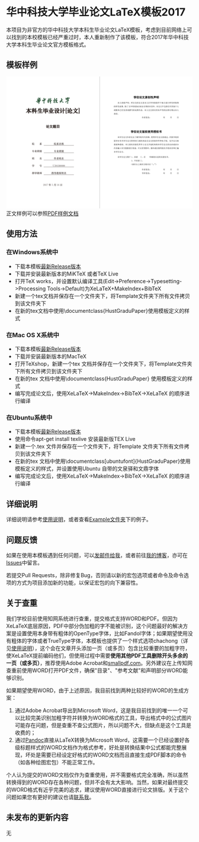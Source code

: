 # 华中科技大学毕业论文LaTeX模板2017

本项目为非官方的华中科技大学本科生毕业论文LaTeX模板，考虑到目前网络上可以找到的本校模板已经严重过时，本人重新制作了该模板，符合2017年华中科技大学本科生毕业论文官方模板格式。

## 模板样例
![样例](Example/example.png)
正文样例可以参照[PDF样例文档](Example/example.pdf)

## 使用方法

### 在Windows系统中
* 下载本模板[最新Release版本](https://github.com/skinaze/HUSTPaperTemp/releases)
* 下载并安装最新版本的MiKTeX 或者TeX Live
* 打开TeX works，并设置默认编译工具(Edit->Preference->Typesetting->Processing Tools->Default)为XeLaTeX+MakeIndex+BibTeX
* 新建一个tex文档并保存在一个文件夹下，将Template文件夹下所有文件拷贝到该文件夹下
* 在新的tex文档中使用\documentclass{HustGraduPaper}使用模板定义的样式

### 在Mac OS X系统中
* 下载本模板[最新Release版本](https://github.com/skinaze/HUSTPaperTemp/releases)
* 下载并安装最新版本的MacTeX
* 打开TeXshop，新建一个tex 文档并保存在一个文件夹下，将Template文件夹下所有文件拷贝到该文件夹下
* 在新的tex 文档中使用\documentclass{HustGraduPaper} 使用模板定义的样式
* 编写完成论文后，使用XeLaTeX->MakeIndex->BibTeX->XeLaTeX 的顺序进行编译

### 在Ubuntu系统中
* 下载本模板[最新Release版本](https://github.com/skinaze/HUSTPaperTemp/releases)
* 使用命令apt-get install texlive 安装最新版TEX Live
* 新建一个.tex 文件并保存在一个文件夹下，将Template 文件夹下所有文件拷贝到该文件夹下
* 在新的tex 文档中使用\documentclass[ubuntufont]{HustGraduPaper}使用模板定义的样式，并设置使用Ubuntu 自带的文泉驿和文鼎字体
* 编写完成论文后，使用XeLaTeX->MakeIndex->BibTeX->XeLaTeX 的顺序进行编译

## 详细说明
详细说明请参考[使用说明](Instruction/HGP.pdf)，或者查看[Example文件夹](Example)下的例子。

## 问题反馈
如果在使用本模板遇到任何问题，可以[发邮件给我](mailto:me@stringblog.com)，或者前往[我的博客](https://stringblog.com/hustgradupaperlatex/)，亦可在[Issues](https://github.com/skinaze/HUSTPaperTemp/issues)中留言。

若提交Pull Requests，除非修复Bug，否则请以新的宏包选项或者命令及命令选项的方式为项目添加新的功能，以保证宏包的向下兼容性。

## 关于查重
我们学校目前使用知网系统进行查重，提交格式支持WORD和PDF。但因为XeLaTeX底层原因，PDF中部分伪加粗的字不能被识别，这个问题最好的解决方案是设置使用本身带有粗体的OpenType字体，比如Fandol字体；如果期望使用没有粗体的字体或者TrueType字体，本模板也提供了一个样式选项chachong（详见[使用说明](Instruction/HGP.pdf)），这个会在文章开头添加一页（或多页）包含比较重要的加粗字符，使XeLaTeX提前编码他们，但使用过程中需要**使用其他PDF工具删除开头多余的一页（或多页）**，推荐使用Adobe Acrobat和[smallpdf.com](https://smallpdf.com/split-pdf)。另外建议在上传知网查重前使用WORD打开PDF文件，确保"目录"、"参考文献"和声明部分WORD能够识别。

如果期望使用WORD，由于上述原因，我目前找到两种比较好的WORD的生成方案：

1. 通过Adobe Acrobat导出到Microsoft Word，这是我目前找到的唯一一个可以比较完美识别加粗字符并转换为WORD格式的工具，导出格式中的公式图片可能存在问题，但是查重不查公式图片，所以问题不大，但缺点是这个工具是收费的；
2. 通过[Pandoc](http://pandoc.org/)直接从LaTeX转换为Microsoft Word，这需要一个已经设置好各级标题样式的WORD文档作为格式参考，好处是转换结果中公式都能完整展现，坏处是需要已经设定好格式的WORD文档而且直接生成PDF脚本的命令（如各种绘图宏包）不能正常工作。

个人认为提交的WORD文档仅作为查重使用，并不需要格式完全准确，所以虽然转换得到的WORD存在各种问题，但并不会有太大影响。当然，如果对最终提交的WORD格式有近乎完美的追求，建议使用WORD直接进行论文排版。关于这个问题如果您有更好的建议也请[联系我](mailto:me@stringblog.com)。

## 未发布的更新内容
无